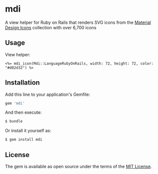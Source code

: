 # mdi
A view helper for Ruby on Rails that renders SVG icons from the [Material Design Icons][materialdesignicons_link] collection with over 6,700 icons

## Usage

View helper:
```erb
<%= mdi_icon(Mdi::LanguageRubyOnRails, width: 72, height: 72, color: "#d02d32") %>
```

## Installation
Add this line to your application's Gemfile:

```ruby
gem 'mdi'
```

And then execute:
```bash
$ bundle
```

Or install it yourself as:
```bash
$ gem install mdi
```

## License
The gem is available as open source under the terms of the [MIT License](https://opensource.org/licenses/MIT).

[materialdesignicons_link]: https://materialdesignicons.com